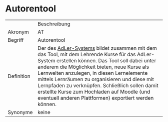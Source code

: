 # Autorentool




<table>
    <tr>
        <td></td>
        <td>Beschreibung</td>
    </tr>
    <tr>
        <td>Akronym</td>
        <td>AT</td>
    </tr>
    <tr>
        <td>Begriff</td>
        <td>Autorentool</td>
    </tr>
    <tr>
        <td>Definition</td>
        <td>Der <a href="Betrachtungsgegenstand-GE.md"></a> <a href="Autorentool-BG.md"></a> 
            des <a href="AdLer-System-GE.md">AdLer-Systems</a> bildet zusammen
            mit dem <a href="Generator-GE.md"></a>  das Tool, 
            mit dem Lehrende Kurse für das AdLer-System erstellen können. 
            Das Tool soll dabei unter anderem die Möglichkeit bieten, neue Kurse als Lernwelten anzulegen, 
            in diesen Lernelemente mittels Lernräumen zu organisieren und diese mit Lernpfaden zu verknüpfen. 
            Schließlich sollen damit erstellte Kurse zum Hochladen auf Moodle (und eventuell anderen Plattformen)
            exportiert werden können.
        </td>
    </tr>
   <tr>
        <td>Synonyme</td>
        <td>keine</td>
    </tr>
</table>
